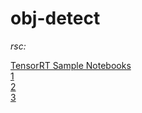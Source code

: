 # obj-detect

*rsc:*

[TensorRT Sample Notebooks](https://github.com/NVIDIA/TensorRT/blob/main/quickstart/IntroNotebooks)\
[1](https://docs.nvidia.com/deeplearning/tensorrt/developer-guide/index.html)\
[2](https://github.com/NVIDIA/TensorRT/tree/main/samples/python/tensorflow_object_detection_api)\
[3](https://github.com/NVIDIA/object-detection-tensorrt-example/tree/master)
